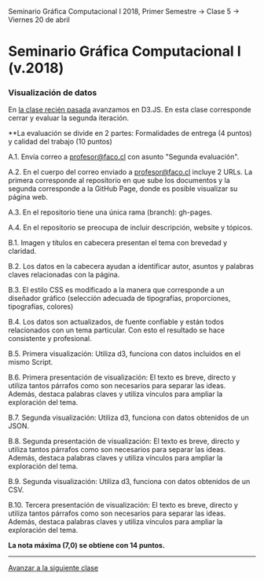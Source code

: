 Seminario Gráfica Computacional I 2018, Primer Semestre → Clase 5 → Viernes 20 de abril

# Seminario Gráfica Computacional I (v.2018)

### Visualización de datos

En [la clase recién pasada](https://github.com/profesorfaco/dgp502_4/) avanzamos en D3.JS. En esta clase corresponde cerrar y evaluar la segunda iteración.

**La evaluación se divide en 2 partes: Formalidades de entrega (4 puntos) y calidad del trabajo (10 puntos) 

A.1. Envía correo a profesor@faco.cl con asunto "Segunda evaluación".

A.2. En el cuerpo del correo enviado a profesor@faco.cl incluye 2 URLs. La primera corresponde al repositorio en que sube los documentos y la segunda corresponde a la GitHub Page, donde es posible visualizar su página web. 

A.3. En el repositorio tiene una única rama (branch): gh-pages.

A.4. En el repositorio se preocupa de incluir descripción, website y tópicos.

B.1. Imagen y títulos en cabecera presentan el tema con brevedad y claridad. 

B.2. Los datos en la cabecera ayudan a identificar autor, asuntos y palabras claves relacionadas con la página. 

B.3. El estilo CSS es modificado a la manera que corresponde a un diseñador gráfico (selección adecuada de tipografías, proporciones, tipografías, colores)

B.4. Los datos son actualizados, de fuente confiable y están todos relacionados con un tema particular. Con esto el resultado se hace consistente y profesional.

B.5. Primera visualización: Utiliza d3, funciona con datos incluidos en el mismo Script. 

B.6. Primera presentación de visualización: El texto es breve, directo y utiliza tantos párrafos como son necesarios para separar las ideas. Además, destaca palabras claves y utiliza vínculos para ampliar la exploración del tema.

B.7. Segunda visualización: Utiliza d3, funciona con datos obtenidos de un JSON.

B.8. Segunda presentación de visualización: El texto es breve, directo y utiliza tantos párrafos como son necesarios para separar las ideas. Además, destaca palabras claves y utiliza vínculos para ampliar la exploración del tema.

B.9. Segunda visualización: Utiliza d3, funciona con datos obtenidos de un CSV.

B.10. Tercera presentación de visualización: El texto es breve, directo y utiliza tantos párrafos como son necesarios para separar las ideas. Además, destaca palabras claves y utiliza vínculos para ampliar la exploración del tema.

**La nota máxima (7,0) se obtiene con 14 puntos.**

- - - - 

[Avanzar a la siguiente clase](https://github.com/profesorfaco/dgp502_6/)
